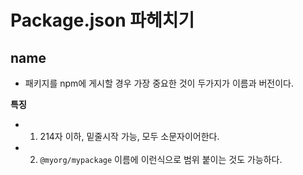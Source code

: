 # Package.json 파헤치기

## name

- 패키지를 npm에 게시할 경우 가장 중요한 것이 두가지가 이름과 버전이다.

**특징**

- 1.  214자 이하, 밑줄시작 가능, 모두 소문자이어한다.
- 2. `@myorg/mypackage` 이름에 이런식으로 범위 붙이는 것도 가능하다.
